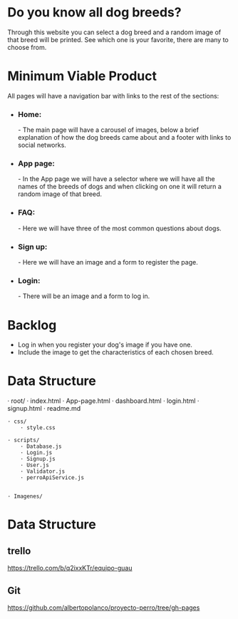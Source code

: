 <h1>Do you know all dog breeds?</h1>

<p> Through this website you can select a dog breed and a random image of that breed will be printed. See which one is your favorite, there are many to choose from.</p>


<h1>Minimum Viable Product</h1>

All pages will have a navigation bar with links to the rest of the sections:

- <h3>Home:</h3> - The main page will have a carousel of images, below a brief explanation of how the dog breeds came about and a footer with links to social networks.

- <h3>App page:</h3> - In the App page we will have a selector where we will have all the names of the breeds of dogs and when clicking on one it will return a random image of that breed.

- <h3>FAQ:</h3> - Here we will have three of the most common questions about dogs.

- <h3>Sign up:</h3> - Here we will have an image and a form to register the page.

- <h3>Login:</h3> - There will be an image and a form to log in.



<h1>Backlog</h1>

- Log in when you register your dog's image if you have one.
- Include the image to get the characteristics of each chosen breed.


<h1>Data Structure</h1>

· root/
    · index.html
    · App-page.html
    · dashboard.html
    · login.html
    · signup.html
    · readme.md

    · css/
        · style.css

    · scripts/
        · Database.js
        · Login.js
        · Signup.js
        · User.js
        · Validator.js
        · perroApiService.js

    
    · Imagenes/
    




<h1>Data Structure</h1>

<h2>trello</h2>

https://trello.com/b/q2ixxKTr/equipo-guau

<h2>Git</h2>

https://github.com/albertopolanco/proyecto-perro/tree/gh-pages